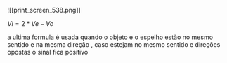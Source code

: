 ![[print_screen_538.png]]

$Vi=2*Ve-Vo$ 

a ultima formula é usada quando o objeto e o espelho estão no mesmo sentido e na mesma direção , caso estejam no mesmo sentido e direções opostas o sinal fica positivo